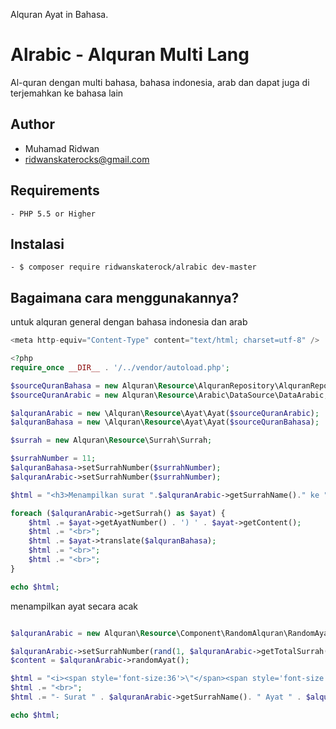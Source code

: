 Alquran Ayat in Bahasa.


Alrabic - Alquran Multi Lang
============

Al-quran dengan multi bahasa, bahasa indonesia, arab dan dapat juga di terjemahkan ke bahasa lain

Author
-------
* Muhamad Ridwan
* ridwanskaterocks@gmail.com

Requirements
------------

	- PHP 5.5 or Higher


Instalasi
-----------
	- $ composer require ridwanskaterock/alrabic dev-master



Bagaimana cara menggunakannya?
-----------
untuk alquran general dengan bahasa indonesia dan arab
```php	
<meta http-equiv="Content-Type" content="text/html; charset=utf-8" />

<?php
require_once __DIR__ . '/../vendor/autoload.php';

$sourceQuranBahasa = new Alquran\Resource\AlquranRepository\AlquranRepositoryBahasa\AlquranRepositoryBahasa;
$sourceQuranArabic = new Alquran\Resource\Arabic\DataSource\DataArabic;

$alquranArabic = new \Alquran\Resource\Ayat\Ayat($sourceQuranArabic);
$alquranBahasa = new \Alquran\Resource\Ayat\Ayat($sourceQuranBahasa);

$surrah = new Alquran\Resource\Surrah\Surrah;

$surrahNumber = 11;
$alquranBahasa->setSurrahNumber($surrahNumber);
$alquranArabic->setSurrahNumber($surrahNumber);

$html = "<h3>Menampilkan surat ".$alquranArabic->getSurrahName()." ke ".$alquranArabic->getSurrahNumber()." </h3><br>";

foreach ($alquranArabic->getSurrah() as $ayat) {
	$html .= $ayat->getAyatNumber() . ') ' . $ayat->getContent();
	$html .= "<br>";
	$html .= $ayat->translate($alquranBahasa);
	$html .= "<br>";
	$html .= "<br>";
}

echo $html;

```

menampilkan ayat secara acak

```php	

$alquranArabic = new Alquran\Resource\Component\RandomAlquran\RandomAyat\RandomAyat($sourceQuranArabic);

$alquranArabic->setSurrahNumber(rand(1, $alquranArabic->getTotalSurrah()));
$content = $alquranArabic->randomAyat();

$html = "<i><span style='font-size:36'>\"</span><span style='font-size:20'>".$content->translate($alquranBahasa)."</span><span style='font-size:36'>\"</span>";
$html .= "<br>";
$html .= "- Surat " . $alquranArabic->getSurrahName(). " Ayat " . $alquranArabic->getSurrahNumber();

echo $html;
```
